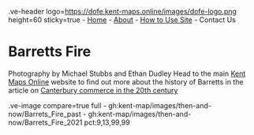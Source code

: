 .ve-header logo=https://dofe.kent-maps.online/images/dofe-logo.png height=60 sticky=true
	- [Home](/)
	- [About](/about)
	- [How to Use Site](/howto)
	- Contact Us

# Barretts Fire

Photography by Michael Stubbs and Ethan Dudley
Head to the main [Kent Maps Online](https://kent-maps.online/) website to find out more about the history of Barretts in the article on [Canterbury commerce in the 20th century](https://kent-maps.online/canterbury/20c-canterbury-commerce/)

.ve-image compare=true full
    - gh:kent-map/images/then-and-now/Barrets_Fire_past
    - gh:kent-map/images/then-and-now/Barrets_Fire_2021 pct:9,13,99,99
